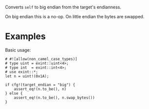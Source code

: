 Converts `self` to big endian from the target's endianness.

On big endian this is a no-op. On little endian the bytes are swapped.

# Examples

Basic usage:

```
# #![allow(non_camel_case_types)]
# type uint = exint::uint<4>;
# type int  = exint::int<4>;
# use exint::*;
let n = uint!(0x1A);

if cfg!(target_endian = "big") {
    assert_eq!(n.to_be(), n)
} else {
    assert_eq!(n.to_be(), n.swap_bytes())
}
```
